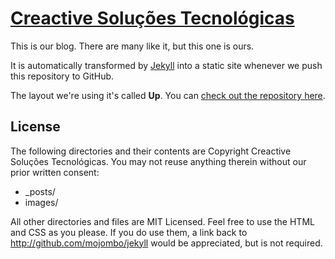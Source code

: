 # [Creactive Soluções Tecnológicas](http://creactive.com.br)

This is our blog. There are many like it, but this one is ours.

It is automatically transformed by [Jekyll](http://http://github.com/mojombo/jekyll "Jekyll") into a static site whenever we push this repository to GitHub.

The layout we're using it's called **Up**. You can [check out the repository here](https://github.com/caarlos0/up).

## License

The following directories and their contents are Copyright Creactive Soluções Tecnológicas. You may not reuse anything therein without our prior written consent:

* _posts/
* images/

All other directories and files are MIT Licensed. Feel free to use the HTML and CSS as you please. If you do use them, a link back to http://github.com/mojombo/jekyll would be appreciated, but is not required.